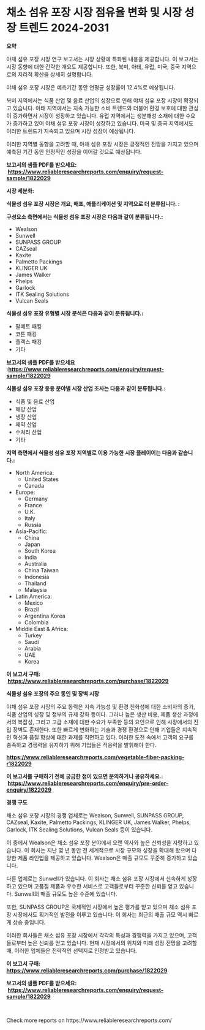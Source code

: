 <p><h1>채소 섬유 포장 시장 점유율 변화 및 시장 성장 트렌드 2024-2031</h1></p><p><strong>요약</strong></p>
<p><p>야채 섬유 포장 시장 연구 보고서는 시장 상황에 특화된 내용을 제공합니다. 이 보고서는 시장 동향에 대한 간략한 개요도 제공합니다. 또한, 북미, 아태, 유럽, 미국, 중국 지역으로의 지리적 확산을 상세히 설명합니다.</p><p>야채 섬유 포장 시장은 예측기간 동안 연평균 성장률이 12.4%로 예상됩니다.</p><p>북미 지역에서는 식품 산업 및 음료 산업의 성장으로 인해 야채 섬유 포장 시장이 확장되고 있습니다. 아태 지역에서는 지속 가능한 소비 트렌드와 더불어 환경 보호에 대한 관심이 증가하면서 시장이 성장하고 있습니다. 유럽 지역에서는 생분해성 소재에 대한 수요가 증가하고 있어 야채 섬유 포장 시장이 성장하고 있습니다. 미국 및 중국 지역에서도 이러한 트렌드가 지속되고 있으며 시장 성장이 예상됩니다.</p><p>이러한 지역별 동향을 고려할 때, 야채 섬유 포장 시장은 긍정적인 전망을 가지고 있으며 예측된 기간 동안 안정적인 성장을 이어갈 것으로 예상됩니다.</p></p>
<p><strong>보고서의 샘플 PDF를 받으세요: &nbsp;<a href="https://www.reliableresearchreports.com/enquiry/request-sample/1822029">https://www.reliableresearchreports.com/enquiry/request-sample/1822029</a></strong></p>
<p><strong>시장 세분화:</strong></p>
<p><strong> 식물성 섬유 포장 시장은 개요, 배포, 애플리케이션 및 지역으로 더 분류됩니다. :</strong></p>
<p><strong>구성요소 측면에서는 식물성 섬유 포장 시장은 다음과 같이 분류됩니다.:</strong></p>
<p><ul><li>Wealson</li><li>Sunwell</li><li>SUNPASS GROUP</li><li>CAZseal</li><li>Kaxite</li><li>Palmetto Packings</li><li>KLINGER UK</li><li>James Walker</li><li>Phelps</li><li>Garlock</li><li>ITK Sealing Solutions</li><li>Vulcan Seals</li></ul></p>
<p><strong> 식물성 섬유 포장 유형별 시장 분석은 다음과 같이 분류됩니다.:</strong></p>
<p><ul><li>팔메토 패킹</li><li>코튼 패킹</li><li>플랙스 패킹</li><li>기타</li></ul></p>
<p><strong>보고서의 샘플 PDF를 받으세요 :<a href="https://www.reliableresearchreports.com/enquiry/request-sample/1822029">https://www.reliableresearchreports.com/enquiry/request-sample/1822029</a></strong></p>
<p><strong> 식물성 섬유 포장 응용 분야별 시장 산업 조사는 다음과 같이 분류됩니다.:</strong></p>
<p><ul><li>식품 및 음료 산업</li><li>해양 산업</li><li>냉장 산업</li><li>제약 산업</li><li>수처리 산업</li><li>기타</li></ul></p>
<p><strong>지역 측면에서 식물성 섬유 포장 지역별로 이용 가능한 시장 플레이어는 다음과 같습니다.:</strong></p>
<p><ul>
    <li>
        North America:
        <ul>
            <li>United States</li>
            <li>Canada</li>
        </ul>
    </li>
    <li>
        Europe:
        <ul>
            <li>Germany</li>
            <li>France</li>
            <li>U.K.</li>
            <li>Italy</li>
            <li>Russia</li>
        </ul>
    </li>
    <li>
        Asia-Pacific:
        <ul>
            <li>China</li>
            <li>Japan</li>
            <li>South Korea</li>
            <li>India</li>
            <li>Australia</li>
            <li>China Taiwan</li>
            <li>Indonesia</li>
            <li>Thailand</li>
            <li>Malaysia</li>
        </ul>
    </li>
    <li>
        Latin America:
        <ul>
            <li>Mexico</li>
            <li>Brazil</li>
            <li>Argentina Korea</li>
            <li>Colombia</li>
        </ul>
    </li>
    <li>
        Middle East & Africa:
        <ul>
            <li>Turkey</li>
            <li>Saudi</li>
            <li>Arabia</li>
            <li>UAE</li>
            <li>Korea</li>
        </ul>
    </li>
    </ul></p>
<p><strong>이 보고서 구매: &nbsp;<a href="https://www.reliableresearchreports.com/purchase/1822029">https://www.reliableresearchreports.com/purchase/1822029</a></strong></p>
<p><strong>식물성 섬유 포장의 주요 동인 및 장벽 시장</strong></p>
<p><p>야채 섬유 포장 시장의 주요 동력은 지속 가능성 및 환경 친화성에 대한 소비자의 증가, 식품 산업의 성장 및 정부의 규제 강화 등이다. 그러나 높은 생산 비용, 제품 생산 과정에서의 복잡성, 그리고 고급 소재에 대한 수요가 부족한 등의 요인으로 인해 시장에서의 진입 장벽도 존재한다. 또한 빠르게 변화하는 기술과 경쟁 환경으로 인해 기업들은 지속적인 혁신과 품질 향상에 대한 과제를 직면하고 있다. 이러한 도전 속에서 고객의 요구를 충족하고 경쟁력을 유지하기 위해 기업들은 적응력을 발휘해야 한다.</p></p>
<p><strong><a href="https://www.reliableresearchreports.com/vegetable-fiber-packing-r1822029">https://www.reliableresearchreports.com/vegetable-fiber-packing-r1822029</a></strong></p>
<p><strong>이 보고서를 구매하기 전에 궁금한 점이 있으면 문의하거나 공유하세요.: &nbsp;<a href="https://www.reliableresearchreports.com/enquiry/pre-order-enquiry/1822029">https://www.reliableresearchreports.com/enquiry/pre-order-enquiry/1822029</a></strong></p>
<p><strong>경쟁 구도</strong></p>
<p><p>채소 섬유 포장 시장의 경쟁 업체로는 Wealson, Sunwell, SUNPASS GROUP, CAZseal, Kaxite, Palmetto Packings, KLINGER UK, James Walker, Phelps, Garlock, ITK Sealing Solutions, Vulcan Seals 등이 있습니다.</p><p>이 중에서 Wealson은 채소 섬유 포장 분야에서 오랜 역사와 높은 신뢰성을 자랑하고 있습니다. 이 회사는 지난 몇 년 동안 전 세계적으로 시장 규모와 성장을 확대해 왔으며 다양한 제품 라인업을 제공하고 있습니다. Wealson은 매출 규모도 꾸준히 증가하고 있습니다.</p><p>다른 업체로는 Sunwell가 있습니다. 이 회사는 채소 섬유 포장 시장에서 신속하게 성장하고 있으며 고품질 제품과 우수한 서비스로 고객들로부터 꾸준한 신뢰를 얻고 있습니다. Sunwell의 매출 규모도 높은 수준에 있습니다.</p><p>또한, SUNPASS GROUP은 국제적인 시장에서 높은 평가를 받고 있으며 채소 섬유 포장 시장에서도 획기적인 발전을 이루고 있습니다. 이 회사는 최근의 매출 규모 역시 빠르게 상승 중입니다.</p><p>이러한 회사들은 채소 섬유 포장 시장에서 각각의 특성과 경쟁력을 가지고 있으며, 고객들로부터 높은 신뢰를 얻고 있습니다. 현재 시장에서의 위치와 미래 성장 전망을 고려할 때, 이러한 업체들은 전략적인 선택지로 인정받고 있습니다.</p></p>
<p><strong>이 보고서 구매: &nbsp; <a href="https://www.reliableresearchreports.com/purchase/1822029">https://www.reliableresearchreports.com/purchase/1822029</a></strong></p>
<p><strong>보고서의 샘플 PDF를 받으세요: &nbsp;<a href="https://www.reliableresearchreports.com/enquiry/request-sample/1822029">https://www.reliableresearchreports.com/enquiry/request-sample/1822029</a></strong><strong></strong></p>
<p>&nbsp;</p>
<p>Check more reports on https://www.reliableresearchreports.com/</p>